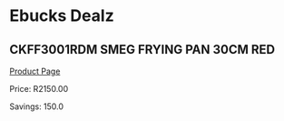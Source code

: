 
# Ebucks Dealz
## CKFF3001RDM SMEG FRYING PAN 30CM RED
[Product Page](https://www.ebucks.com/web/shop/productSelected.do?prodId=1170696296&catId=704983235)

Price: R2150.00

Savings: 150.0


	